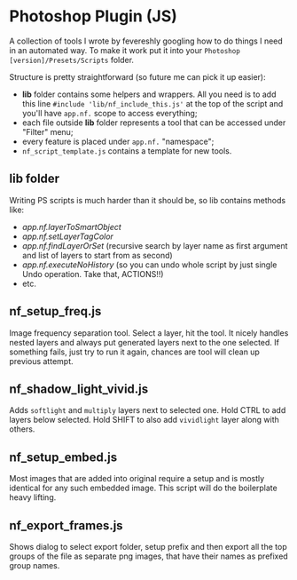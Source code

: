 # Photoshop Plugin (JS)

A collection of tools I wrote by fevereshly googling how to do things I need in an automated way.
To make it work put it into your `Photoshop [version]/Presets/Scripts` folder.

Structure is pretty straightforward (so future me can pick it up easier):
* **lib** folder contains some helpers and wrappers. All you need is to add this line `#include 'lib/nf_include_this.js'` at the top of the script and you'll have `app.nf.` scope to access everything;
* each file outside **lib** folder represents a tool that can be accessed under "Filter" menu;
* every feature is placed under `app.nf.` "namespace";
* `nf_script_template.js` contains a template for new tools.

## lib folder
Writing PS scripts is much harder than it should be, so lib contains methods like:
  * *app.nf.layerToSmartObject*
  * *app.nf.setLayerTagColor*
  * *app.nf.findLayerOrSet* (recursive search by layer name as first argument and list of layers to start from as second)
  * *app.nf.executeNoHistory* (so you can undo whole script by just single Undo operation. Take that, ACTIONS!!)
  * etc.

## nf_setup_freq.js

Image frequency separation tool. Select a layer, hit the tool. It nicely handles nested layers and always put generated layers next to the one selected. If something fails, just try to run it again, chances are tool will clean up previous attempt.

## nf_shadow_light_vivid.js

Adds `softlight` and `multiply` layers next to selected one. Hold CTRL to add layers below selected. Hold SHIFT to also add `vividlight` layer along with others.

## nf_setup_embed.js

Most images that are added into original require a setup and is mostly identical for any such embedded image.
This script will do the boilerplate heavy lifting.

## nf_export_frames.js

Shows dialog to select export folder, setup prefix and then export all the top groups of the file as separate png images, that have their names as prefixed group names. 